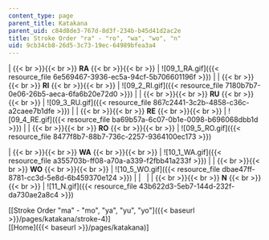 ```yaml
---
content_type: page
parent_title: Katakana
parent_uid: c84d8de3-767d-8d3f-234b-b45d41d2ac2e
title: Stroke Order "ra" - "ro", "wa", "wo", "n"
uid: 9cb34cb8-26d5-3c73-19ec-64989bfea3a4
---
```


|  {{< br >}}{{< br >}} **RA** {{< br >}}{{< br >}}  | ![09_1_RA.gif]({{< resource_file 6e569467-3936-ec5a-94cf-5b706601196f >}}) |
|  {{< br >}}{{< br >}} **RI** {{< br >}}{{< br >}}  | ![09_2_RI.gif]({{< resource_file 7180b7b7-0e06-26b5-aeca-6fa6b20e72d0 >}}) |
|  {{< br >}}{{< br >}} **RU** {{< br >}}{{< br >}}  | ![09_3_RU.gif]({{< resource_file 867c2441-3c2b-4858-c36c-a2caee7b1dfe >}}) |
|  {{< br >}}{{< br >}} **RE** {{< br >}}{{< br >}}  | ![09_4_RE.gif]({{< resource_file ba69b57a-6c07-0b1e-0098-b696068dbb1d >}}) |
|  {{< br >}}{{< br >}} **RO** {{< br >}}{{< br >}}  | ![09_5_RO.gif]({{< resource_file 8477f8b7-88b7-736c-2257-9364100ec173 >}}) 

|  {{< br >}}{{< br >}} **WA** {{< br >}}{{< br >}}  | ![10_1_WA.gif]({{< resource_file a355703b-ff08-a70a-a339-f2fbb41a233f >}}) |
|  {{< br >}}{{< br >}} **WO** {{< br >}}{{< br >}}  | ![10_5_WO.gif]({{< resource_file dbae47ff-8781-cc3d-5e8d-6b459370e124 >}}) |
| &nbsp; |
|  {{< br >}}{{< br >}} **N** {{< br >}}{{< br >}}  | ![11_N.gif]({{< resource_file 43b622d3-5eb7-144d-232f-da730ae2a8c4 >}}) 

\[[Stroke Order "ma" - "mo", "ya", "yu", "yo"]({{< baseurl >}}/pages/katakana/stroke-4)\]  
\[[Home]({{< baseurl >}}/pages/katakana)\]